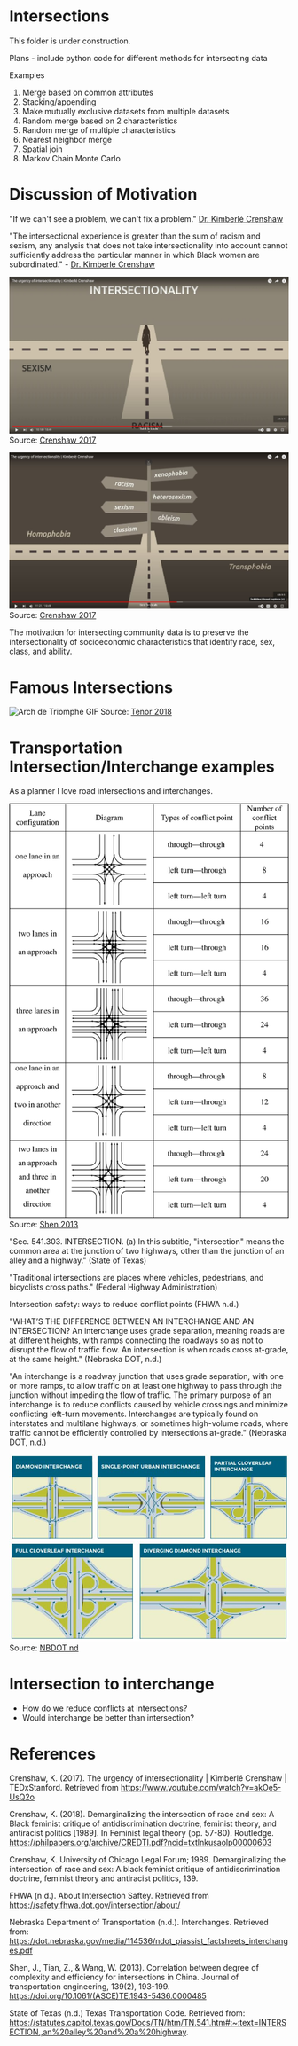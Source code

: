 # Intersections

This folder is under construction.

Plans - include python code for different methods for intersecting data

Examples
1. Merge based on common attributes
2. Stacking/appending
3. Make mutually exclusive datasets from multiple datasets
4. Random merge based on 2 characteristics
5. Random merge of multiple characteristics
6. Nearest neighbor merge
7. Spatial join
8. Markov Chain Monte Carlo


# Discussion of Motivation

"If we can't see a problem, we can't fix a problem." [Dr. Kimberlé Crenshaw](https://www.youtube.com/watch?v=akOe5-UsQ2o)

"The intersectional experience is greater than the sum of racism and sexism, any analysis that does not take intersectionality into account cannot sufficiently address the particular manner in which Black women are subordinated." - [Dr. Kimberlé Crenshaw](https://www.youtube.com/watch?v=akOe5-UsQ2o)

![Crenshaw 2017 Intersectionality Image](images/Crenshway_2017_intersectionalityT1018.JPG)
Source: [Crenshaw 2017](https://www.youtube.com/watch?v=akOe5-UsQ2o)

![Crenshaw 2017 Intersectionality Image](images/Crenshway_2017_intersectionalityT1121.JPG)
Source: [Crenshaw 2017](https://www.youtube.com/watch?v=akOe5-UsQ2o)

The motivation for intersecting community data is to preserve the intersectionality of socioeconomic characteristics that identify race, sex, class, and ability.  

# Famous Intersections

![Arch de Triomphe GIF](images/arc-de-triomphe-arc-of-triumph.gif)
Source: [Tenor 2018](https://tenor.com/view/arc-de-triomphe-arc-of-triumph-paris-france-gif-12234073)

# Transportation Intersection/Interchange examples
As a planner I love road intersections and interchanges.  

![Shen 2013 Types of intersections](images/Shen_2013_figure1typesintersect.JPG)
Source: [Shen 2013](https://doi.org/10.1061/(ASCE)TE.1943-5436.0000485)

"Sec. 541.303.  INTERSECTION.  (a)  In this subtitle, "intersection" means the common area at the junction of two highways, other than the junction of an alley and a highway." (State of Texas)

"Traditional intersections are places where vehicles, pedestrians, and bicyclists cross paths." (Federal Highway Administration)

Intersection safety: ways to reduce conflict points (FHWA n.d.)

"WHAT’S THE DIFFERENCE BETWEEN AN INTERCHANGE AND AN INTERSECTION?
An interchange uses grade separation, meaning roads are at different heights, with
ramps connecting the roadways so as not to disrupt the flow of traffic flow. An intersection
is when roads cross at-grade, at the same height." (Nebraska DOT, n.d.)

"An interchange is a roadway junction that uses grade separation, with one or more ramps, to allow
traffic on at least one highway to pass through the junction without impeding the flow of traffic.
The primary purpose of an interchange is to reduce conflicts caused by vehicle crossings and
minimize conflicting left-turn movements. Interchanges are typically found on interstates and multilane highways, or 
sometimes high-volume roads, where traffic cannot be efficiently controlled by
intersections at-grade." (Nebraska DOT, n.d.)

![NBDOT Types of interchanges image 1](images/NBDOT_nd_interchange1.JPG)
![NBDOT Types of interchanges image 1](images/NBDOT_nd_interchange2.JPG)
Source: [NBDOT nd](https://dot.nebraska.gov/media/114536/ndot_piassist_factsheets_interchanges.pdf)

# Intersection to interchange
- How do we reduce conflicts at intersections? 
- Would interchange be better than intersection?


# References
Crenshaw, K. (2017). The urgency of intersectionality | Kimberlé Crenshaw | TEDxStanford. Retrieved from https://www.youtube.com/watch?v=akOe5-UsQ2o

Crenshaw, K. (2018). Demarginalizing the intersection of race and sex: A Black feminist critique of antidiscrimination doctrine, feminist theory, and antiracist politics [1989]. In Feminist legal theory (pp. 57-80). Routledge. https://philpapers.org/archive/CREDTI.pdf?ncid=txtlnkusaolp00000603 

Crenshaw, K. University of Chicago Legal Forum; 1989. Demarginalizing the intersection of race and sex: A black feminist critique of antidiscrimination doctrine, feminist theory and antiracist politics, 139.

FHWA (n.d.). About Intersection Saftey. Retrieved from https://safety.fhwa.dot.gov/intersection/about/


Nebraska Department of Transportation (n.d.). Interchanges. Retrieved from: https://dot.nebraska.gov/media/114536/ndot_piassist_factsheets_interchanges.pdf

Shen, J., Tian, Z., & Wang, W. (2013). Correlation between degree of complexity and efficiency for intersections in China. Journal of transportation engineering, 139(2), 193-199. https://doi.org/10.1061/(ASCE)TE.1943-5436.0000485

State of Texas (n.d.) Texas Transportation Code. Retrieved from: https://statutes.capitol.texas.gov/Docs/TN/htm/TN.541.htm#:~:text=INTERSECTION.,an%20alley%20and%20a%20highway.
